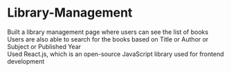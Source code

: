 # Library-Management
Built a library management page where users can see the list of books<br>
Users are also able to search for the books based on Title or Author or Subject or Published Year<br>
Used React.js, which is an open-source JavaScript library used for frontend development 

